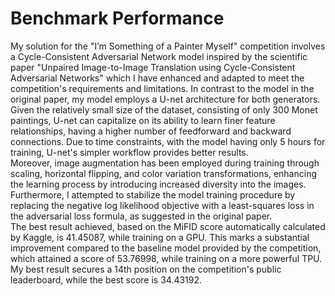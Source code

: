 # Benchmark Performance

My solution for the "I’m Something of a Painter Myself" competition involves a Cycle-Consistent Adversarial Network model inspired by the scientific paper "Unpaired Image-to-Image Translation using Cycle-Consistent Adversarial Networks" which I have enhanced and adapted to meet the competition's requirements and limitations. In contrast to the model in the original paper, my model employs a U-net architecture for both generators. Given the relatively small size of the dataset, consisting of only 300 Monet paintings, U-net can capitalize on its ability to learn finer feature relationships, having a higher number of feedforward and backward connections. Due to time constraints, with the model having only 5 hours for training, U-net's simpler workflow provides better results. <br> Moreover, image augmentation has been employed during training through scaling, horizontal flipping, and color variation transformations, enhancing the learning process by introducing increased diversity into the images. <br> Furthermore, I attempted to stabilize the model training procedure by replacing the negative log likelihood objective with a least-squares loss in the adversarial loss formula, as suggested in the original paper. <br>
The best result achieved, based on the MiFID score automatically calculated by Kaggle, is 41.45087, while training on a GPU. This marks a substantial improvement compared to the baseline model provided by the competition, which attained a score of 53.76998, while training on a more powerful TPU. My best result secures a 14th position on the competition's public leaderboard, while the best score is 34.43192.  <br>

